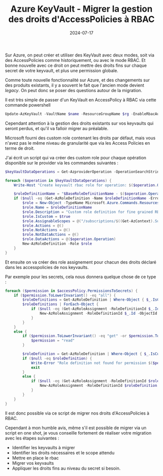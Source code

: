 ﻿---
layout: post
title: Azure KeyVault - Migrer la gestion des droits d'AccessPolicies à RBAC
date: 2024-07-17
categories: [ "Azure", "KeyVault" ]
comments_id: 195 
---

Sur Azure, on peut créer et utiliser des KeyVault avec deux modes, soit via des AccessPolicies comme historiquement, ou avec le mode RBAC. Et bonne nouvelle avec ce droit on peut mettre des droits fins sur chaque secret de votre keyvault, et plus une permission globale.

Comme toute nouvelle fonctionnalité sur Azure, et des changements sur des produits existants, il y a souvent le fait que l'ancien mode devient _legacy_. On peut donc se poser des questions autour de la migration.

Il est très simple de passer d'un KeyVault en AccessPolicy à RBAC via cette commande powershell

```powershell
Update-AzKeyVault -VaultName $name -ResourceGroupName $rg -EnableRbacAuthorization $true 
```

Cependant attention à la gestion des droits existants sur vos keyvaults qui seront perdus, et qu'il va falloir migrer au préalable.

Microsoft fourni des custom role contenant les droits par défaut, mais vous n'avez pas le même niveau de granularité que via les Access Policies en terme de droit.

J'ai écrit un script qui va créer des custom role pour chaque opération disponible sur le provider via les commandes suivantes :

```powershell
$keyVaultDataOperations = Get-AzproviderOperation -OperationSearchString 'Microsoft.keyvault/vaults/*' | Where { $_.IsDataAction } 

foreach ($operation in $keyVaultDataOperations) {
    Write-Host "Create keyvault rbac role for operation: $($operation.Operation)"

    $roleDefinitionName = "$BaseRoleDefinitionName - $($operation.OperationName)"
    if ($null -eq (Get-AzRoleDefinition -Name $roleDefinitionName -ErrorAction SilentlyContinue)) {
        $role = New-Object -TypeName Microsoft.Azure.Commands.Resources.Models.Authorization.PSRoleDefinition 
        $role.Name = $roleDefinitionName
        $role.Description = "Custom role definition for fine grained RBAC KeyVault operation $($operation.Operation) - $($operation.Description)"
        $role.IsCustom = $true
        $role.AssignableScopes = @("/subscriptions/$((Get-AzContext).Subscription.Id)")
        $role.Actions = @()
        $role.NotActions = @()
        $role.NotDataActions = @()
        $role.DataActions = @($operation.Operation)
        New-AzRoleDefinition -Role $role
    } 
}
```

Et ensuite on va créer des role assignement pour chacun des droits déclaré dans les accesspolicies de nos keyvaults.

Par exemple pour les secrets, cela nous donnera quelque chose de ce type :

```powershell
foreach ($permission in $accessPolicy.PermissionsToSecrets) {
    if ($permission.ToLowerInvariant() -eq "all") {
        $roleDefinitions = Get-AzRoleDefinition | Where-Object { $_.IsCustom -and $_.Description.ToLowerInvariant().Contains('microsoft.keyvault/vaults/secrets') }
        $roleDefinitions | ForEach-Object { 
            if ($null -eq (Get-AzRoleAssignment -RoleDefinitionId $_.Id -ObjectId $accessPolicy.ObjectId -Scope $vault.ResourceId -ErrorAction SilentlyContinue)) {
                New-AzRoleAssignment -RoleDefinitionId $_.Id -ObjectId $accessPolicy.ObjectId -Scope $vault.ResourceId
            }
        }
    }
    else {
        if ($permission.ToLowerInvariant() -eq "get" -or $permission.ToLowerInvariant() -eq "list") {
            $permission = "read"
        }

        $roleDefinition = Get-AzRoleDefinition | Where-Object { $_.IsCustom -and $_.Description.ToLowerInvariant().Contains("microsoft.keyvault/vaults/secrets/$($permission.ToLowerInvariant())") }
        if ($null -eq $roleDefinition) {
            Write-Error "Role definition not found for permission $($permission)"
            exit
        }
        else {
            if ($null -eq (Get-AzRoleAssignment -RoleDefinitionId $roleDefinition.Id -ObjectId $accessPolicy.ObjectId -Scope $vault.ResourceId -ErrorAction SilentlyContinue)) {
                New-AzRoleAssignment -RoleDefinitionId $roleDefinition.Id -ObjectId $accessPolicy.ObjectId -Scope $vault.ResourceId
            }
        }
    }
}
```

Il est donc possible via ce script de migrer nos droits d'AccessPolicies à RBAC.

Cependant à mon humble avis, même s'il est possible de migrer via un script en one shot, je vous conseille fortement de réaliser votre migration avec les étapes suivantes :

- Identifier les keyvaults à migrer
- Identifier les droits nécessaires et le scope attendu
- Mettre en place le rbac
- Migrer vos keyvaults
- Appliquer les droits fins au niveau du secret si besoin.

